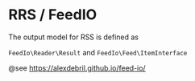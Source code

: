 # RRS / FeedIO

The output model for RSS is defined as

`FeedIo\Reader\Result` and `FeedIo\Feed\ItemInterface`

@see https://alexdebril.github.io/feed-io/
